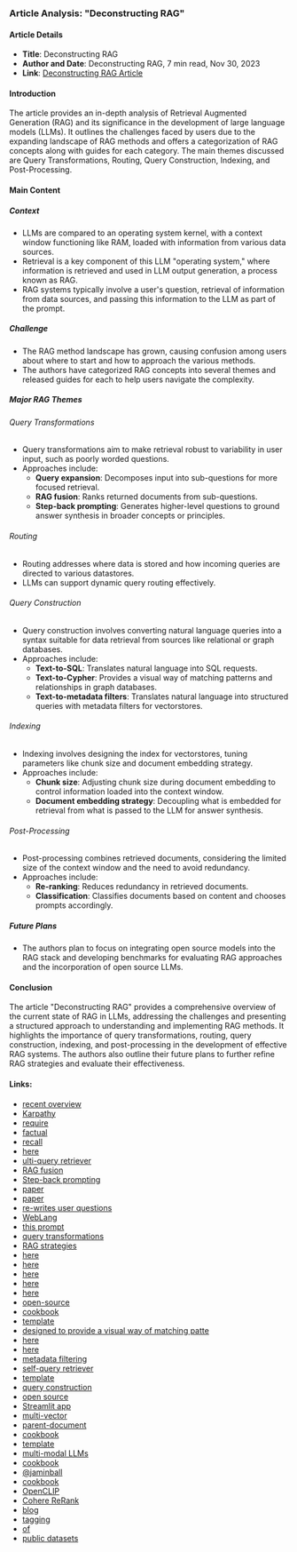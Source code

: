 ### Article Analysis: "Deconstructing RAG"
#### Article Details
- **Title**: Deconstructing RAG
- **Author and Date**: Deconstructing RAG, 7 min read, Nov 30, 2023
- **Link**: [Deconstructing RAG Article](https://blog.langchain.dev/deconstructing-rag)
#### Introduction
The article provides an in-depth analysis of Retrieval Augmented Generation (RAG) and its significance in the development of large language models (LLMs). It outlines the challenges faced by users due to the expanding landscape of RAG methods and offers a categorization of RAG concepts along with guides for each category. The main themes discussed are Query Transformations, Routing, Query Construction, Indexing, and Post-Processing.
#### Main Content
##### Context
- LLMs are compared to an operating system kernel, with a context window functioning like RAM, loaded with information from various data sources.
- Retrieval is a key component of this LLM "operating system," where information is retrieved and used in LLM output generation, a process known as RAG.
- RAG systems typically involve a user's question, retrieval of information from data sources, and passing this information to the LLM as part of the prompt.
##### Challenge
- The RAG method landscape has grown, causing confusion among users about where to start and how to approach the various methods.
- The authors have categorized RAG concepts into several themes and released guides for each to help users navigate the complexity.
##### Major RAG Themes
###### Query Transformations
- Query transformations aim to make retrieval robust to variability in user input, such as poorly worded questions.
- Approaches include:
  - **Query expansion**: Decomposes input into sub-questions for more focused retrieval.
  - **RAG fusion**: Ranks returned documents from sub-questions.
  - **Step-back prompting**: Generates higher-level questions to ground answer synthesis in broader concepts or principles.
###### Routing
- Routing addresses where data is stored and how incoming queries are directed to various datastores.
- LLMs can support dynamic query routing effectively.
###### Query Construction
- Query construction involves converting natural language queries into a syntax suitable for data retrieval from sources like relational or graph databases.
- Approaches include:
  - **Text-to-SQL**: Translates natural language into SQL requests.
  - **Text-to-Cypher**: Provides a visual way of matching patterns and relationships in graph databases.
  - **Text-to-metadata filters**: Translates natural language into structured queries with metadata filters for vectorstores.
###### Indexing
- Indexing involves designing the index for vectorstores, tuning parameters like chunk size and document embedding strategy.
- Approaches include:
  - **Chunk size**: Adjusting chunk size during document embedding to control information loaded into the context window.
  - **Document embedding strategy**: Decoupling what is embedded for retrieval from what is passed to the LLM for answer synthesis.
###### Post-Processing
- Post-processing combines retrieved documents, considering the limited size of the context window and the need to avoid redundancy.
- Approaches include:
  - **Re-ranking**: Reduces redundancy in retrieved documents.
  - **Classification**: Classifies documents based on content and chooses prompts accordingly.
##### Future Plans
- The authors plan to focus on integrating open source models into the RAG stack and developing benchmarks for evaluating RAG approaches and the incorporation of open source LLMs.
#### Conclusion
The article "Deconstructing RAG" provides a comprehensive overview of the current state of RAG in LLMs, addressing the challenges and presenting a structured approach to understanding and implementing RAG methods. It highlights the importance of query transformations, routing, query construction, indexing, and post-processing in the development of effective RAG systems. The authors also outline their future plans to further refine RAG strategies and evaluate their effectiveness.
#### Links:
  - [recent overview](https://www.youtube.com/watch?v=zjkBMFhNj_g&ref=blog.langchain.dev)
  - [Karpathy](https://x.com/karpathy/status/1727731541781152035?s=20&ref=blog.langchain.dev)
  - [require](https://www.youtube.com/watch?v=hhiLw5Q_UFg&ref=blog.langchain.dev)
  - [factual](https://github.com/openai/openai-cookbook/blob/main/examples/Question_answering_using_embeddings.ipynb?ref=blog.langchain.dev)
  - [recall](https://www.anyscale.com/blog/fine-tuning-is-for-form-not-facts?ref=blog.langchain.dev)
  - [here](https://smith.langchain.com/hub/rlm/rag-prompt?ref=blog.langchain.dev)
  - [ulti-query retriever](https://python.langchain.com/docs/modules/data_connection/retrievers/MultiQueryRetriever?ref=blog.langchain.dev)
  - [RAG fusion](https://github.com/langchain-ai/langchain/blob/master/cookbook/rag_fusion.ipynb?ref=blog.langchain.dev)
  - [Step-back prompting](https://github.com/langchain-ai/langchain/blob/master/cookbook/stepback-qa.ipynb?ref=blog.langchain.dev)
  - [paper](https://arxiv.org/pdf/2310.06117.pdf?ref=blog.langchain.dev)
  - [paper](https://arxiv.org/pdf/2305.14283.pdf?ref=blog.langchain.dev)
  - [re-writes user questions](https://github.com/langchain-ai/langchain/blob/master/cookbook/rewrite.ipynb?ref=blog.langchain.dev)
  - [WebLang](https://blog.langchain.dev/weblangchain/)
  - [this prompt](https://smith.langchain.com/hub/langchain-ai/weblangchain-search-query?ref=blog.langchain.dev&organizationId=1fa8b1f4-fcb9-4072-9aa9-983e35ad61b8)
  - [query transformations](https://blog.langchain.dev/query-transformations/)
  - [RAG strategies](https://blog.langchain.dev/applying-openai-rag/)
  - [here](https://python.langchain.com/docs/expression_language/how_to/routing?ref=blog.langchain.dev)
  - [here](https://python.langchain.com/docs/expression_language/cookbook/sql_db?ref=blog.langchain.dev)
  - [here](https://github.com/langchain-ai/langchain/tree/master/templates/sql-ollama?ref=blog.langchain.dev)
  - [here](https://github.com/langchain-ai/langchain/tree/master/templates/sql-llama2?ref=blog.langchain.dev)
  - [here](https://www.youtube.com/watch?v=MDxEXKkxf2Q&ref=blog.langchain.dev)
  - [open-source](https://github.com/pgvector/pgvector?ref=blog.langchain.dev)
  - [cookbook](https://github.com/langchain-ai/langchain/blob/master/cookbook/retrieval_in_sql.ipynb?ref=blog.langchain.dev)
  - [template](https://github.com/langchain-ai/langchain/tree/master/templates/sql-pgvector?ref=blog.langchain.dev)
  - [designed to provide a visual way of matching patte](https://blog.langchain.dev/using-a-knowledge-graph-to-implement-a-devops-rag-application/)
  - [here](https://github.com/langchain-ai/langchain/tree/master/templates/neo4j-cypher?ref=blog.langchain.dev)
  - [here](https://github.com/langchain-ai/langchain/tree/master/templates/neo4j-advanced-rag?ref=blog.langchain.dev)
  - [metadata filtering](https://docs.trychroma.com/usage-guide?ref=blog.langchain.dev#filtering-by-metadata)
  - [self-query retriever](https://python.langchain.com/docs/modules/data_connection/retrievers/self_query/?ref=blog.langchain.dev#constructing-from-scratch-with-lcel)
  - [template](https://github.com/langchain-ai/langchain/tree/master/templates/rag-self-query?ref=blog.langchain.dev)
  - [query construction](https://blog.langchain.dev/query-construction/)
  - [open source](https://github.com/langchain-ai/text-split-explorer?ref=blog.langchain.dev)
  - [Streamlit app](https://x.com/hwchase17/status/1689015952623771648?s=20&ref=blog.langchain.dev)
  - [multi-vector](https://blog.langchain.dev/semi-structured-multi-modal-rag/)
  - [parent-document](https://python.langchain.com/docs/modules/data_connection/retrievers/parent_document_retriever?ref=blog.langchain.dev)
  - [cookbook](https://github.com/langchain-ai/langchain/blob/master/cookbook/Semi_Structured_RAG.ipynb?ref=blog.langchain.dev)
  - [template](https://github.com/langchain-ai/langchain/tree/master/templates/rag-semi-structured?ref=blog.langchain.dev)
  - [multi-modal LLMs](https://openai.com/research/gpt-4v-system-card?ref=blog.langchain.dev)
  - [cookbook](https://github.com/langchain-ai/langchain/blob/master/cookbook/Multi_modal_RAG.ipynb?ref=blog.langchain.dev)
  - [@jaminball](https://twitter.com/jaminball?ref=blog.langchain.dev)
  - [cookbook](https://github.com/langchain-ai/langchain/blob/master/cookbook/multi_modal_RAG_chroma.ipynb?ref=blog.langchain.dev)
  - [OpenCLIP](https://github.com/mlfoundations/open_clip?ref=blog.langchain.dev)
  - [Cohere ReRank](https://python.langchain.com/docs/integrations/retrievers/cohere-reranker?ref=blog.langchain.dev)
  - [blog](https://towardsdatascience.com/forget-rag-the-future-is-rag-fusion-1147298d8ad1?ref=blog.langchain.dev)
  - [tagging](https://python.langchain.com/docs/modules/chains/how_to/openai_functions?ref=blog.langchain.dev)
  - [of](https://github.com/langchain-ai/langchain/tree/master/templates/extraction-openai-functions?ref=blog.langchain.dev)
  - [public datasets](https://blog.langchain.dev/public-langsmith-benchmarks/)